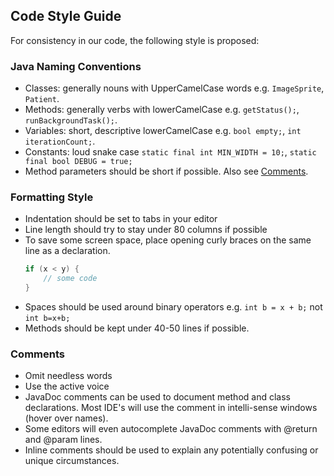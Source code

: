 ## Code Style Guide ##
For consistency in our code, the following style is proposed:

### Java Naming Conventions ##
  - Classes: generally nouns with UpperCamelCase words e.g. `ImageSprite`, `Patient`.
  - Methods: generally verbs with lowerCamelCase e.g. `getStatus();`, `runBackgroundTask();`.
  - Variables: short, descriptive lowerCamelCase e.g. `bool empty;`, `int iterationCount;`.
  - Constants: loud snake case `static final int MIN_WIDTH = 10;`, `static final bool DEBUG = true;`
  - Method parameters should be short if possible. Also see [Comments](#comments).

### Formatting Style ###
- Indentation should be set to tabs in your editor
- Line length should try to stay under 80 columns if possible
- To save some screen space, place opening curly braces on the same line as a declaration.
  ```java
  if (x < y) {
      // some code
  }
  ```
- Spaces should be used around binary operators e.g. `int b = x + b;` not `int b=x+b;`
- Methods should be kept under 40-50 lines if possible.

### Comments ###
- Omit needless words
- Use the active voice
- JavaDoc comments can be used to document method and class declarations. Most IDE's will use the comment in intelli-sense windows (hover over names).
- Some editors will even autocomplete JavaDoc comments with @return and @param lines.
- Inline comments should be used to explain any potentially confusing or unique circumstances.